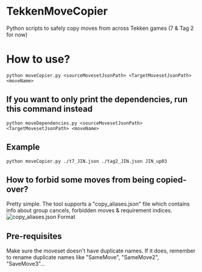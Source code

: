 # TekkenMoveCopier
Python scripts to safely copy moves from across Tekken games (7 & Tag 2 for now)

# How to use?
```
python moveCopier.py <sourceMovesetJsonPath> <TargetMovesetJsonPath> <moveName>
```
## If you want to only print the dependencies, run this command instead
```
python moveDependencies.py <sourceMovesetJsonPath> <TargetMovesetJsonPath> <moveName>
```
## Example
```
python moveCopier.py ./t7_JIN.json ./tag2_JIN.json JIN_up03
```

## How to forbid some moves from being copied-over?
Pretty simple. The tool supports a "copy_aliases.json" file which contains info about group cancels, forbidden moves & requirement indices.
![copy_aliases.json Format](https://user-images.githubusercontent.com/83224003/190888148-033ae5d6-0c8c-4a7a-9ac5-54fb8789931d.png)


## Pre-requisites
Make sure the moveset doesn't have duplicate names.
If it does, remember to rename duplicate names like "SameMove", "SameMove2", "SaveMove3"... 

